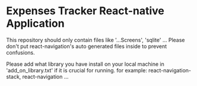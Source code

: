 # Expenses Tracker React-native Application
This repository should only contain files like '...Screens', 'sqlite' ... 
Please don't put react-navigation's auto generated files inside to prevent confusions.

Please add what library you have install on your local machine in 'add_on_library.txt' if it is crucial for running.
for example: react-navigation-stack, react-navigation ...
